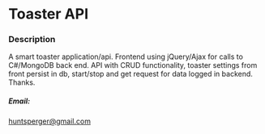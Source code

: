 # Toaster API


### Description
    
A smart toaster application/api. Frontend using jQuery/Ajax for calls to C#/MongoDB back end. API with CRUD functionality, toaster settings from front persist in db, start/stop and get request for data logged in backend. Thanks.


    
    

##### Email: 
huntsperger@gmail.com

